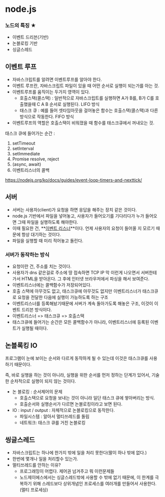 # node.js

### 노드의 특징 ★

- 이벤트 드리븐(기반)
- 논블로킹 기반
- 싱글스레드



## 이벤트 루프 

- 자바스크립트를 알려면 이벤트루프를 알아야 한다. 
- 이벤트 루프란, 자바스크립트 파일이 있을 때 어떤 순서로 실행이 되는가를 아는 것. 
- 이벤트루프를 움직이는 두가지 영역이 있다. 
  - 호출스택(콜스택) : 일반적으로 자바스크립트를 실행하면 A가 B를, B가 C를 호출했을때 C A B 순서로 실행된다.  LIFO 방식
  - 태스크 큐 : 예를 들어 셋타임아웃을 걸어놓은 함수는 호출스택(콜스택)과 다른 방식으로 작동한다. FIFO 방식
- 이벤트루프의 역할은 호출스택이 비워졌을 때 함수를 태스크큐에서 꺼내오는 것.



태스크 큐에 들어가는 순간 : 

1. setTimeout
2. setInterval
3. setImmediate
4. Promise resolve, reject
6. (async, await)
7. 이벤트리스너의 콜백

https://nodejs.org/ko/docs/guides/event-loop-timers-and-nexttick/



## 서버

- 서버는 사용자(client)가 요청을 하면 응답을 해주는 장치 같은 것이다. 
- node.js 기반에서 파일을 넣어놓고, 사용자가  들어오기를 기다리다가 누가 들어오면 그때 파일을 실행하도록 해야한다. 
- 이때 필요한 건, **<u>이벤트 리스너</u>**이다. 언제 사용자의 요청이 들어올 지 모르기 때문에 항상 대기하는 것이다.
- 파일을 실행할 때 미리 적어놓고 돌린다. 



### 서버가 동작하는 방식

- 요청이란 건, 주소를 치는 것이다. 
- 사용자가 dns 같은걸로 주소에 땅 접속하면 TCP IP 막 이런게 나오면서 서버한테 가서 HTML을 받아온다. 그 후에 인터넷 브라우저에서 파싱을 해서 보여준다. 
- 이벤트리스너에는 콜백함수가 저장되어있다. 
- 호출 스택에 아무것도 없고, 태스크큐에 아무것도 없지만 이벤트리스너가 태스크큐로 요청을 전달한 다음에 실행이 가능하도록 하는 구조
- 이벤트리스너를 등록해놨기때문에 서버가 계속 돌아가도록 해놓은 구조, 이것이 이벤트 드리븐 방식이다. 
- 이벤트리스너 => 태스크큐 => 호출스택 
- 태스크큐에 들어가는 순간은 모든 콜백함수가 아니라, 이벤트리스너에 등록된 이벤트가 실행될 때이다.



## 논블록킹 IO

프로그램이 눈에 보이는 순서와 다르게 동작하게 될 수 있는데 이것은 태스크큐를 사용하기 때문이다.  

즉, 바로 실행을 하는 것이 아니라, 실행을 위한 순서를 먼저 정하는 단계가 있어서, 기술한 순차적으로 실행이 되지 않는 것이다.

- 논 블로킹 :  순서제어의 문제
  - 호출스택으로 요청을 보내는 것이 아니라 일단 태스크 큐에 쌓아버리는 방식. 
  - 호출순서와 실행순서가 다르면 논블로킹이라고 보면 된다.
- IO : input / output : 자체적으로 논블로킹으로 동작한다.
  - 파일시스템 : 알아서 멀티쓰레드를 돌림
  - 네트워크: 태스크 큐를 거친 논블로킹



## 씽글스레드 

- 자바스크립트는 하나에 한가지 밖에 일을 처리 못한다(팔이 하나 밖에 없다.)
- 한번에 몇개나 일을 처리할수 있는가. 
- 멀티쓰레드를 안하는 이유?
  - 프로그래밍이 어렵다. 제어권 넘겨주고 뭐 이런문제들
  - 노드제이에스에서는 싱글스레드밖에 사용할 수 밖에 없기 때문에, 이 한계를 극복하기 위해 스레드보다 상위개념인 프로세스를 여러개를 만들어서 사용한다. (멀티 프로세싱)

